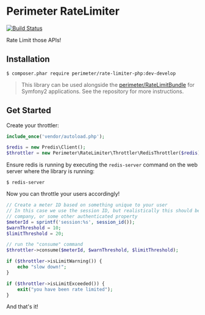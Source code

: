 Perimeter RateLimiter
=====================

[![Build Status](https://travis-ci.org/perimeter/RateLimiter.svg?branch=develop)](https://travis-ci.org/perimeter/RateLimiter)

Rate Limit those APIs!

Installation
------------

```
$ composer.phar require perimeter/rate-limiter-php:dev-develop
```

> This library can be used alongside the [perimeter/RateLimitBundle](https://github.com/perimeter/RateLimitBundle) for Symfony2 applications. See the repository for more instructions.

Get Started
-----------

Create your throttler:

```php
include_once('vendor/autoload.php');

$redis = new Predis\Client();
$throttler = new Perimeter\RateLimiter\Throttler\RedisThrottler($redis);
```

Ensure redis is running by executing the `redis-server` command on the web server where
the library is running:

```
$ redis-server
```

Now you can throttle your users accordingly!

```php
// Create a meter ID based on something unique to your user
// In this case we use the session ID, but realistically this should be a username,
// company, or some other authenticated property
$meterId = sprintf('session:%s', session_id());
$warnThreshold = 10;
$limitThreshold = 20;

// run the "consume" command
$throttler->consume($meterId, $warnThreshold, $limitThreshold);

if ($throttler->isLimitWarning()) {
    echo "slow down!";
}

if ($throttler->isLimitExceeded()) {
    exit("you have been rate limited");
}
```

And that's it!